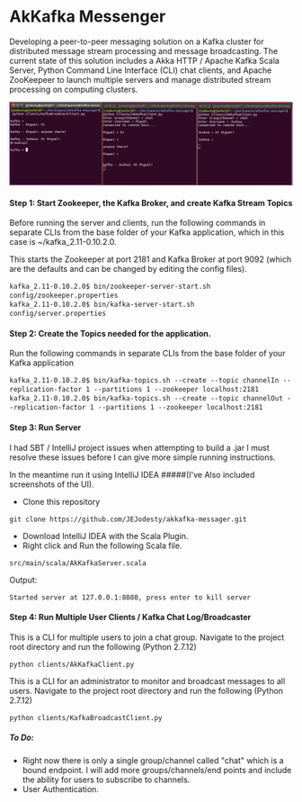 # AkKafka Messenger
Developing a peer-to-peer messaging solution on a Kafka cluster for distributed message stream processing and message broadcasting. The current state of this solution includes a Akka HTTP / Apache Kafka Scala Server, Python Command Line Interface (CLI) chat clients, and Apache ZooKeepeer to launch multiple servers and manage distributed stream processing on computing clusters.
 
![Alt text](https://github.com/JEJodesty/akkafka-messager/blob/master/screenshots/AkKafka_demo.png?raw=true?raw=true "AkKafka Demo")


#### Step 1: Start Zookeeper, the Kafka Broker, and create Kafka Stream Topics
Before running the server and clients, run the following commands in separate CLIs from the base folder of your Kafka application, 
which in this case is ~/kafka_2.11-0.10.2.0.

This starts the Zookeeper at port 2181 and Kafka Broker at port 9092 
(which are the defaults and can be changed by editing the config files).

```shell
kafka_2.11-0.10.2.0$ bin/zookeeper-server-start.sh config/zookeeper.properties
kafka_2.11-0.10.2.0$ bin/kafka-server-start.sh config/server.properties
```

#### Step 2: Create the Topics needed for the application.
Run the following commands in separate CLIs from the base folder of your Kafka application

```shell
kafka_2.11-0.10.2.0$ bin/kafka-topics.sh --create --topic channelIn --replication-factor 1 --partitions 1 --zookeeper localhost:2181
kafka_2.11-0.10.2.0$ bin/kafka-topics.sh --create --topic channelOut --replication-factor 1 --partitions 1 --zookeeper localhost:2181
```

#### Step 3: Run Server
I had SBT / IntelliJ project issues when attempting to build a .jar
I must resolve these issues before I can give more simple running instructions.

In the meantime run it using IntelliJ IDEA 
#####(I've Also included screenshots of the UI).
* Clone this repository
```shel
git clone https://github.com/JEJodesty/akkafka-messager.git
```
* Download IntelliJ IDEA with the Scala Plugin. 
* Right click and Run the following Scala file.
```shell
src/main/scala/AkKafkaServer.scala
```
Output:
```sbtshell
Started server at 127.0.0.1:8080, press enter to kill server
```
#### Step 4: Run Multiple User Clients / Kafka Chat Log/Broadcaster
This is a CLI for multiple users to join a chat group.
Navigate to the project root directory and run the following (Python 2.7.12)
```shell
python clients/AkKafkaClient.py
``` 

This is a CLI for an administrator to monitor and broadcast messages to all users.
Navigate to the project root directory and run the following (Python 2.7.12)
```shell
python clients/KafkaBroadcastClient.py
``` 

##### To Do:
* Right now there is only a single group/channel called "chat" which is a bound endpoint. 
I will add more groups/channels/end points and include the ability for users to subscribe to channels.
* User Authentication.
